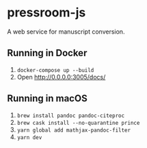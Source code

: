 # pressroom-js

A web service for manuscript conversion.

## Running in Docker

1. `docker-compose up --build`
2. Open http://0.0.0.0:3005/docs/

## Running in macOS

1. `brew install pandoc pandoc-citeproc`
2. `brew cask install --no-quarantine prince`
3. `yarn global add mathjax-pandoc-filter`
4. `yarn dev`
